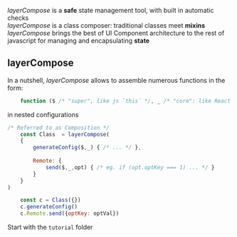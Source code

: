 *layerCompose* is a **safe** state management tool, with built in automatic checks  
*layerCompose* is a class composer: traditional classes meet **mixins**  
*layerCompose* brings the best of UI Component architecture to the rest of javascript for managing and encapsulating **state**  

## layerCompose

In a nutshell, *layerCompose* allows to assemble numerous functions in the form:
```javascript
    function ($ /* "super", like js `this` */, _ /* "core": like React props (but writable) */, opt /* additional named options */) {}
```
in nested configurations
```javascript
/* Referred to as Composition */
    const Class  = layerCompose(
    {
        generateConfig($,_) { /* ... */ },
        
        Remote: {
            send($,_,opt) { /* eg. if (opt.optKey === 1) ... */ }
        }
    }
)

    const c = Class({})
    c.generateConfig()
    c.Remote.send({optKey: optVal})
```


Start with the `tutorial` folder
